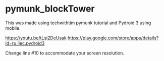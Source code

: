 # pymunk_blockTower
This was made using techwithtim pymunk tutorial and Pydroid 3 using mobile. 

https://youtu.be/tLsi2DeUsak
https://play.google.com/store/apps/details?id=ru.iiec.pydroid3

Change line #10 to accommodate your screen resolution.
